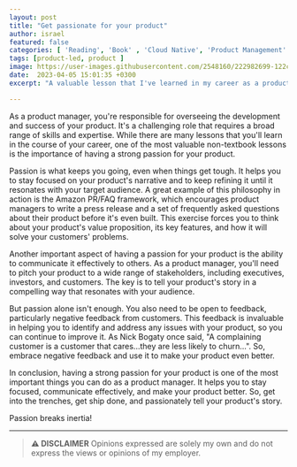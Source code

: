 ```yaml
---
layout: post
title: "Get passionate for your product"
author: israel
featured: false
categories: [ 'Reading', 'Book' , 'Cloud Native', 'Product Management'  ]
tags: [product-led, product ]
image: https://user-images.githubusercontent.com/2548160/222982699-122c6a3a-67be-4164-bdac-c9ab125d17b4.jpg
date:  2023-04-05 15:01:35 +0300
excerpt: "A valuable lesson that I've learned in my career as a product manager is the importance of having a strong passion for your product. Here's why."

---
```


<p></p>

As a product manager, you're responsible for overseeing the development and success of your product. It's a challenging role that requires a broad range of skills and expertise. While there are many lessons that you'll learn in the course of your career, one of the most valuable non-textbook lessons is the importance of having a strong passion for your product.

Passion is what keeps you going, even when things get tough. It helps you to stay focused on your product's narrative and to keep refining it until it resonates with your target audience. A great example of this philosophy in action is the Amazon PR/FAQ framework, which encourages product managers to write a press release and a set of frequently asked questions about their product before it's even built. This exercise forces you to think about your product's value proposition, its key features, and how it will solve your customers' problems.

Another important aspect of having a passion for your product is the ability to communicate it effectively to others. As a product manager, you'll need to pitch your product to a wide range of stakeholders, including executives, investors, and customers. The key is to tell your product's story in a compelling way that resonates with your audience.

But passion alone isn't enough. You also need to be open to feedback, particularly negative feedback from customers. This feedback is invaluable in helping you to identify and address any issues with your product, so you can continue to improve it. As Nick Bogaty once said, "A complaining customer is a customer that cares...they are less likely to churn...". So, embrace negative feedback and use it to make your product even better.

In conclusion, having a strong passion for your product is one of the most important things you can do as a product manager. It helps you to stay focused, communicate effectively, and make your product better. So, get into the trenches, get ship done, and passionately tell your product's story. 

Passion breaks inertia!

-------
>  **⚠ DISCLAIMER**
> Opinions expressed are solely my own and do not express the views or opinions of my employer.


